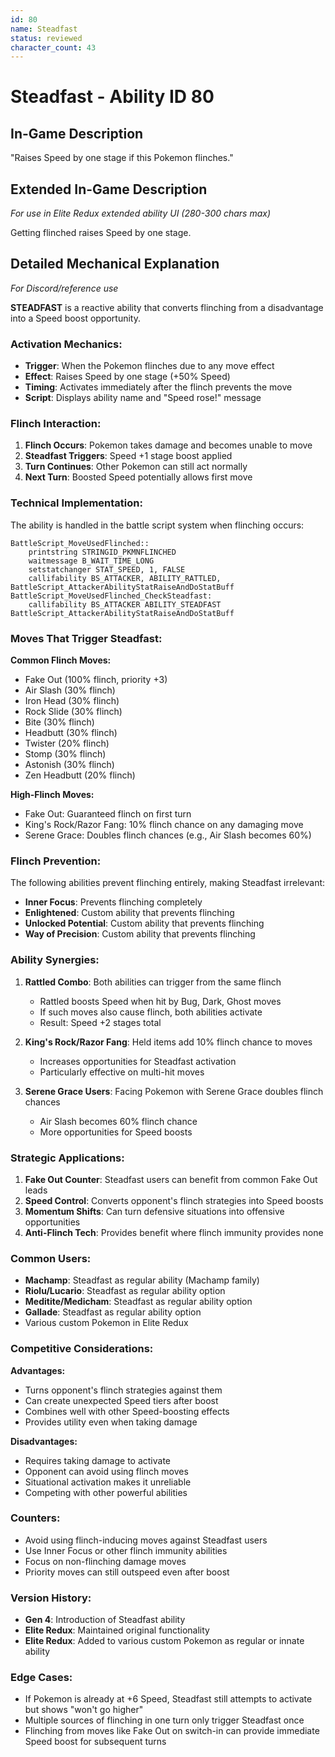```yaml
---
id: 80
name: Steadfast
status: reviewed
character_count: 43
---
```


# Steadfast - Ability ID 80

## In-Game Description
"Raises Speed by one stage if this Pokemon flinches."

## Extended In-Game Description
*For use in Elite Redux extended ability UI (280-300 chars max)*

Getting flinched raises Speed by one stage.

## Detailed Mechanical Explanation
*For Discord/reference use*

**STEADFAST** is a reactive ability that converts flinching from a disadvantage into a Speed boost opportunity.

### Activation Mechanics:
- **Trigger**: When the Pokemon flinches due to any move effect
- **Effect**: Raises Speed by one stage (+50% Speed)
- **Timing**: Activates immediately after the flinch prevents the move
- **Script**: Displays ability name and "Speed rose!" message

### Flinch Interaction:
1. **Flinch Occurs**: Pokemon takes damage and becomes unable to move
2. **Steadfast Triggers**: Speed +1 stage boost applied
3. **Turn Continues**: Other Pokemon can still act normally
4. **Next Turn**: Boosted Speed potentially allows first move

### Technical Implementation:
The ability is handled in the battle script system when flinching occurs:

```assembly
BattleScript_MoveUsedFlinched::
    printstring STRINGID_PKMNFLINCHED
    waitmessage B_WAIT_TIME_LONG
    setstatchanger STAT_SPEED, 1, FALSE
    callifability BS_ATTACKER, ABILITY_RATTLED, BattleScript_AttackerAbilityStatRaiseAndDoStatBuff
BattleScript_MoveUsedFlinched_CheckSteadfast:
    callifability BS_ATTACKER ABILITY_STEADFAST BattleScript_AttackerAbilityStatRaiseAndDoStatBuff
```

### Moves That Trigger Steadfast:
**Common Flinch Moves:**
- Fake Out (100% flinch, priority +3)
- Air Slash (30% flinch)
- Iron Head (30% flinch)
- Rock Slide (30% flinch)
- Bite (30% flinch)
- Headbutt (30% flinch)
- Twister (20% flinch)
- Stomp (30% flinch)
- Astonish (30% flinch)
- Zen Headbutt (20% flinch)

**High-Flinch Moves:**
- Fake Out: Guaranteed flinch on first turn
- King's Rock/Razor Fang: 10% flinch chance on any damaging move
- Serene Grace: Doubles flinch chances (e.g., Air Slash becomes 60%)

### Flinch Prevention:
The following abilities prevent flinching entirely, making Steadfast irrelevant:
- **Inner Focus**: Prevents flinching completely
- **Enlightened**: Custom ability that prevents flinching
- **Unlocked Potential**: Custom ability that prevents flinching
- **Way of Precision**: Custom ability that prevents flinching

### Ability Synergies:
1. **Rattled Combo**: Both abilities can trigger from the same flinch
   - Rattled boosts Speed when hit by Bug, Dark, Ghost moves
   - If such moves also cause flinch, both abilities activate
   - Result: Speed +2 stages total

2. **King's Rock/Razor Fang**: Held items add 10% flinch chance to moves
   - Increases opportunities for Steadfast activation
   - Particularly effective on multi-hit moves

3. **Serene Grace Users**: Facing Pokemon with Serene Grace doubles flinch chances
   - Air Slash becomes 60% flinch chance
   - More opportunities for Speed boosts

### Strategic Applications:
1. **Fake Out Counter**: Steadfast users can benefit from common Fake Out leads
2. **Speed Control**: Converts opponent's flinch strategies into Speed boosts
3. **Momentum Shifts**: Can turn defensive situations into offensive opportunities
4. **Anti-Flinch Tech**: Provides benefit where flinch immunity provides none

### Common Users:
- **Machamp**: Steadfast as regular ability (Machamp family)
- **Riolu/Lucario**: Steadfast as regular ability option
- **Meditite/Medicham**: Steadfast as regular ability option
- **Gallade**: Steadfast as regular ability option
- Various custom Pokemon in Elite Redux

### Competitive Considerations:
**Advantages:**
- Turns opponent's flinch strategies against them
- Can create unexpected Speed tiers after boost
- Combines well with other Speed-boosting effects
- Provides utility even when taking damage

**Disadvantages:**
- Requires taking damage to activate
- Opponent can avoid using flinch moves
- Situational activation makes it unreliable
- Competing with other powerful abilities

### Counters:
- Avoid using flinch-inducing moves against Steadfast users
- Use Inner Focus or other flinch immunity abilities
- Focus on non-flinching damage moves
- Priority moves can still outspeed even after boost

### Version History:
- **Gen 4**: Introduction of Steadfast ability
- **Elite Redux**: Maintained original functionality
- **Elite Redux**: Added to various custom Pokemon as regular or innate ability

### Edge Cases:
- If Pokemon is already at +6 Speed, Steadfast still attempts to activate but shows "won't go higher"
- Multiple sources of flinching in one turn only trigger Steadfast once
- Flinching from moves like Fake Out on switch-in can provide immediate Speed boost for subsequent turns